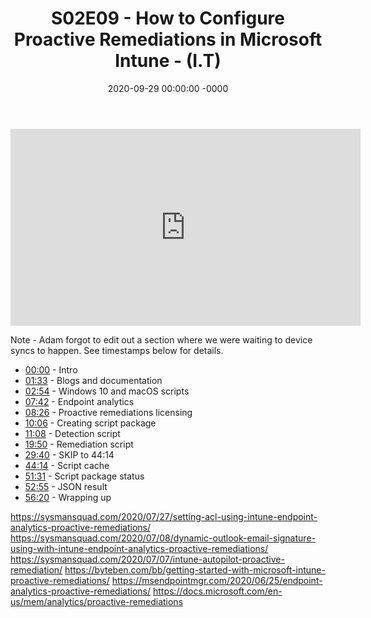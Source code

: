 ﻿---
layout: post
title: "S02E09 - How to Configure Proactive Remediations in Microsoft Intune - (I.T)"
date: 2020-09-29 00:00:00 -0000
categories:
---

<iframe loading="lazy" width="560" height="315" src="https://www.youtube.com/embed/VOBzV6GjOvI" title="YouTube video player" frameborder="0" allow="accelerometer; autoplay; clipboard-write; encrypted-media; gyroscope; picture-in-picture" allowfullscreen></iframe>

Note - Adam forgot to edit out a section where we were waiting to device syncs to happen. See timestamps below for details.

* [00:00](https://www.youtube.com/watch?v=VOBzV6GjOvI&t=0s) - Intro
* [01:33](https://www.youtube.com/watch?v=VOBzV6GjOvI&t=93s) - Blogs and documentation
* [02:54](https://www.youtube.com/watch?v=VOBzV6GjOvI&t=174s) - Windows 10 and macOS scripts
* [07:42](https://www.youtube.com/watch?v=VOBzV6GjOvI&t=462s) - Endpoint analytics
* [08:26](https://www.youtube.com/watch?v=VOBzV6GjOvI&t=506s) - Proactive remediations licensing
* [10:06](https://www.youtube.com/watch?v=VOBzV6GjOvI&t=606s) - Creating script package
* [11:08](https://www.youtube.com/watch?v=VOBzV6GjOvI&t=668s) - Detection script
* [19:50](https://www.youtube.com/watch?v=VOBzV6GjOvI&t=1190s) - Remediation script
* [29:40](https://www.youtube.com/watch?v=VOBzV6GjOvI&t=1780s) - SKIP to 44:14
* [44:14](https://www.youtube.com/watch?v=VOBzV6GjOvI&t=2654s) - Script cache
* [51:31](https://www.youtube.com/watch?v=VOBzV6GjOvI&t=3091s) - Script package status
* [52:55](https://www.youtube.com/watch?v=VOBzV6GjOvI&t=3175s) - JSON result
* [56:20](https://www.youtube.com/watch?v=VOBzV6GjOvI&t=3380s) - Wrapping up

https://sysmansquad.com/2020/07/27/setting-acl-using-intune-endpoint-analytics-proactive-remediations/
https://sysmansquad.com/2020/07/08/dynamic-outlook-email-signature-using-with-intune-endpoint-analytics-proactive-remediations/
https://sysmansquad.com/2020/07/07/intune-autopilot-proactive-remediation/
https://byteben.com/bb/getting-started-with-microsoft-intune-proactive-remediations/
https://msendpointmgr.com/2020/06/25/endpoint-analytics-proactive-remediations/
https://docs.microsoft.com/en-us/mem/analytics/proactive-remediations


